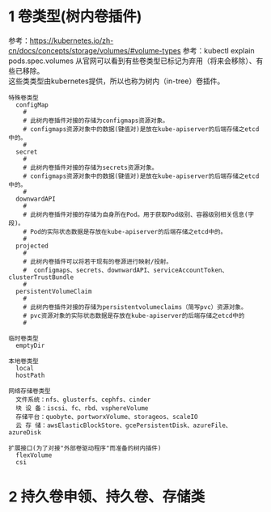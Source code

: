 # 1 卷类型(树内卷插件)
参考：https://kubernetes.io/zh-cn/docs/concepts/storage/volumes/#volume-types
参考：kubectl explain pods.spec.volumes
从官网可以看到有些卷类型已标记为弃用（将来会移除）、有些已移除。  
这些类类型由kubernetes提供，所以也称为树内（in-tree）卷插件。
```
特殊卷类型
  configMap
    #
    # 此树内卷插件对接的存储为configmaps资源对象。
    # configmaps资源对象中的数据(键值对)是放在kube-apiserver的后端存储之etcd中的。
    #
  secret
    # 
    # 此树内卷插件对接的存储为secrets资源对象。
    # configmaps资源对象中的数据(键值对)是放在kube-apiserver的后端存储之etcd中的。
    #
  downwardAPI
    #
    # 此树内卷插件对接的存储为自身所在Pod。用于获取Pod级别、容器级别相关信息(字段)。
    # Pod的实际状态数据是存放在kube-apiserver的后端存储之etcd中的。
    # 
  projected
    #
    # 此树内卷插件可以将若干现有的卷源进行映射/投射。
    #  configmaps、secrets、downwardAPI、serviceAccountToken、clusterTrustBundle
    #  
  persistentVolumeClaim
    # 
    # 此树内卷插件对接的存储为persistentvolumeclaims（简写pvc）资源对象。
    # pvc资源对象的实际状态数据是存放在kube-apiserver的后端存储之etcd中的
    #

临时卷类型
  emptyDir

本地卷类型
  local
  hostPath

网络存储卷类型
  文件系统：nfs、glusterfs、cephfs、cinder
  块 设 备：iscsi、fc、rbd、vsphereVolume
  存储平台：quobyte、portworxVolume、storageos、scaleIO
  云 存 储：awsElasticBlockStore、gcePersistentDisk、azureFile、azureDisk

扩展接口(为了对接"外部卷驱动程序"而准备的树内插件)
  flexVolume
  csi
```


# 2 持久卷申领、持久卷、存储类










